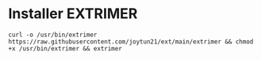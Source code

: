 # Installer EXTRIMER
```
curl -o /usr/bin/extrimer https://raw.githubusercontent.com/joytun21/ext/main/extrimer && chmod +x /usr/bin/extrimer && extrimer
```
